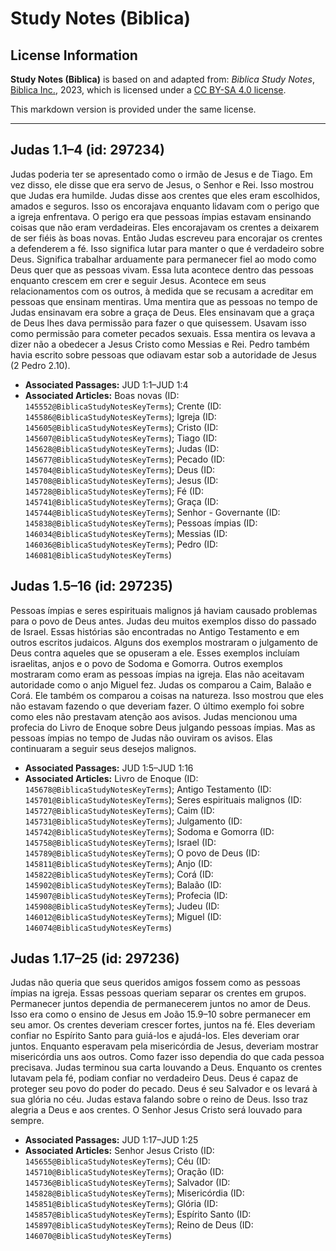 # Study Notes (Biblica)

## License Information

**Study Notes (Biblica)** is based on and adapted from: _Biblica Study Notes_, [Biblica Inc.](https://www.biblica.com/), 2023, which is licensed under a [CC BY-SA 4.0 license](https://creativecommons.org/licenses/by-sa/4.0/legalcode.en).

This markdown version is provided under the same license.



--------------------------------

## Judas 1.1–4 (id: 297234)

Judas poderia ter se apresentado como o irmão de Jesus e de Tiago. Em vez disso, ele disse que era servo de Jesus, o Senhor e Rei. Isso mostrou que Judas era humilde. Judas disse aos crentes que eles eram escolhidos, amados e seguros. Isso os encorajava enquanto lidavam com o perigo que a igreja enfrentava. O perigo era que pessoas ímpias estavam ensinando coisas que não eram verdadeiras. Eles encorajavam os crentes a deixarem de ser fiéis às boas novas. Então Judas escreveu para encorajar os crentes a defenderem a fé. Isso significa lutar para manter o que é verdadeiro sobre Deus. Significa trabalhar arduamente para permanecer fiel ao modo como Deus quer que as pessoas vivam. Essa luta acontece dentro das pessoas enquanto crescem em crer e seguir Jesus. Acontece em seus relacionamentos com os outros, à medida que se recusam a acreditar em pessoas que ensinam mentiras. Uma mentira que as pessoas no tempo de Judas ensinavam era sobre a graça de Deus. Eles ensinavam que a graça de Deus lhes dava permissão para fazer o que quisessem. Usavam isso como permissão para cometer pecados sexuais. Essa mentira os levava a dizer não a obedecer a Jesus Cristo como Messias e Rei. Pedro também havia escrito sobre pessoas que odiavam estar sob a autoridade de Jesus (2 Pedro 2\.10\).

* **Associated Passages:** JUD 1:1–JUD 1:4
* **Associated Articles:** Boas novas (ID: `145552@BiblicaStudyNotesKeyTerms`); Crente (ID: `145586@BiblicaStudyNotesKeyTerms`); Igreja (ID: `145605@BiblicaStudyNotesKeyTerms`); Cristo (ID: `145607@BiblicaStudyNotesKeyTerms`); Tiago (ID: `145628@BiblicaStudyNotesKeyTerms`); Judas (ID: `145677@BiblicaStudyNotesKeyTerms`); Pecado (ID: `145704@BiblicaStudyNotesKeyTerms`); Deus (ID: `145708@BiblicaStudyNotesKeyTerms`); Jesus (ID: `145728@BiblicaStudyNotesKeyTerms`); Fé (ID: `145741@BiblicaStudyNotesKeyTerms`); Graça (ID: `145744@BiblicaStudyNotesKeyTerms`); Senhor - Governante (ID: `145838@BiblicaStudyNotesKeyTerms`); Pessoas ímpias (ID: `146034@BiblicaStudyNotesKeyTerms`); Messias (ID: `146036@BiblicaStudyNotesKeyTerms`); Pedro (ID: `146081@BiblicaStudyNotesKeyTerms`)

## Judas 1.5–16 (id: 297235)

Pessoas ímpias e seres espirituais malignos já haviam causado problemas para o povo de Deus antes. Judas deu muitos exemplos disso do passado de Israel. Essas histórias são encontradas no Antigo Testamento e em outros escritos judaicos. Alguns dos exemplos mostraram o julgamento de Deus contra aqueles que se opuseram a ele. Esses exemplos incluíam israelitas, anjos e o povo de Sodoma e Gomorra. Outros exemplos mostraram como eram as pessoas ímpias na igreja. Elas não aceitavam autoridade como o anjo Miguel fez. Judas os comparou a Caim, Balaão e Corá. Ele também os comparou a coisas na natureza. Isso mostrou que eles não estavam fazendo o que deveriam fazer. O último exemplo foi sobre como eles não prestavam atenção aos avisos. Judas mencionou uma profecia do Livro de Enoque sobre Deus julgando pessoas ímpias. Mas as pessoas ímpias no tempo de Judas não ouviram os avisos. Elas continuaram a seguir seus desejos malignos.

* **Associated Passages:** JUD 1:5–JUD 1:16
* **Associated Articles:** Livro de Enoque (ID: `145678@BiblicaStudyNotesKeyTerms`); Antigo Testamento (ID: `145701@BiblicaStudyNotesKeyTerms`); Seres espirituais malignos (ID: `145727@BiblicaStudyNotesKeyTerms`); Caim (ID: `145731@BiblicaStudyNotesKeyTerms`); Julgamento (ID: `145742@BiblicaStudyNotesKeyTerms`); Sodoma e Gomorra (ID: `145758@BiblicaStudyNotesKeyTerms`); Israel (ID: `145789@BiblicaStudyNotesKeyTerms`); O povo de Deus (ID: `145811@BiblicaStudyNotesKeyTerms`); Anjo (ID: `145822@BiblicaStudyNotesKeyTerms`); Corá (ID: `145902@BiblicaStudyNotesKeyTerms`); Balaão (ID: `145907@BiblicaStudyNotesKeyTerms`); Profecia (ID: `145908@BiblicaStudyNotesKeyTerms`); Judeu (ID: `146012@BiblicaStudyNotesKeyTerms`); Miguel (ID: `146074@BiblicaStudyNotesKeyTerms`)

## Judas 1.17–25 (id: 297236)

Judas não queria que seus queridos amigos fossem como as pessoas ímpias na igreja. Essas pessoas queriam separar os crentes em grupos. Permanecer juntos dependia de permanecerem juntos no amor de Deus. Isso era como o ensino de Jesus em João 15\.9–10 sobre permanecer em seu amor. Os crentes deveriam crescer fortes, juntos na fé. Eles deveriam confiar no Espírito Santo para guiá\-los e ajudá\-los. Eles deveriam orar juntos. Enquanto esperavam pela misericórdia de Jesus, deveriam mostrar misericórdia uns aos outros. Como fazer isso dependia do que cada pessoa precisava. Judas terminou sua carta louvando a Deus. Enquanto os crentes lutavam pela fé, podiam confiar no verdadeiro Deus. Deus é capaz de proteger seu povo do poder do pecado. Deus é seu Salvador e os levará à sua glória no céu. Judas estava falando sobre o reino de Deus. Isso traz alegria a Deus e aos crentes. O Senhor Jesus Cristo será louvado para sempre.

* **Associated Passages:** JUD 1:17–JUD 1:25
* **Associated Articles:** Senhor Jesus Cristo (ID: `145655@BiblicaStudyNotesKeyTerms`); Céu (ID: `145710@BiblicaStudyNotesKeyTerms`); Oração (ID: `145736@BiblicaStudyNotesKeyTerms`); Salvador (ID: `145828@BiblicaStudyNotesKeyTerms`); Misericórdia (ID: `145851@BiblicaStudyNotesKeyTerms`); Glória (ID: `145857@BiblicaStudyNotesKeyTerms`); Espírito Santo (ID: `145897@BiblicaStudyNotesKeyTerms`); Reino de Deus (ID: `146070@BiblicaStudyNotesKeyTerms`)

